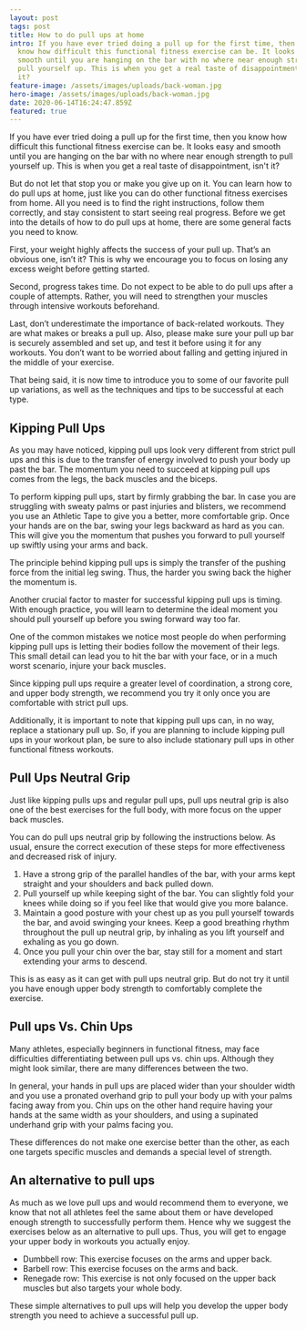 ```yaml
---
layout: post
tags: post
title: How to do pull ups at home
intro: If you have ever tried doing a pull up for the first time, then you sure
  know how difficult this functional fitness exercise can be. It looks easy and
  smooth until you are hanging on the bar with no where near enough strength to
  pull yourself up. This is when you get a real taste of disappointment, isn't
  it?
feature-image: /assets/images/uploads/back-woman.jpg
hero-image: /assets/images/uploads/back-woman.jpg
date: 2020-06-14T16:24:47.859Z
featured: true
---
```

If you have ever tried doing a pull up for the first time, then you know how difficult this functional fitness exercise can be. It looks easy and smooth until you are hanging on the bar with no where near enough strength to pull yourself up. This is when you get a real taste of disappointment, isn't it?

But do not let that stop you or make you give up on it. You can learn how to do pull ups at home, just like you can do other functional fitness exercises from home. All you need is to find the right instructions, follow them correctly, and stay consistent to start seeing real progress.  Before we get into the details of how to do pull ups at home, there are some general facts you need to know.

First, your weight highly affects the success of your pull up. That’s an obvious one, isn’t it? This is why we encourage you to focus on losing any excess weight before getting started. 

Second, progress takes time. Do not expect to be able to do pull ups after a couple of attempts. Rather, you will need to strengthen your muscles through intensive workouts beforehand. 

Last, don’t underestimate the importance of back-related workouts. They are what makes or breaks a pull up. Also, please make sure your pull up bar is securely assembled and set up, and test it before using it for any workouts. You don’t want to be worried about falling and getting injured in the middle of your exercise. 

That being said, it is now time to introduce you to some of our favorite pull up variations, as well as the techniques and tips to be successful at each type.

## Kipping Pull Ups

As you may have noticed, kipping pull ups look very different from strict pull ups and this is due to the transfer of energy involved to push your body up past the bar. The momentum you need to succeed at kipping pull ups comes from the legs, the back muscles and the biceps. 

To perform kipping pull ups, start by firmly grabbing the bar. In case you are struggling with sweaty palms or past injuries and blisters, we recommend you use an Athletic Tape to give you a better, more comfortable grip. Once your hands are on the bar, swing your legs backward as hard as you can. This will give you the momentum that pushes you forward to pull yourself up swiftly using your arms and back. 

The principle behind kipping pull ups is simply the transfer of the pushing force from the initial leg swing. Thus, the harder you swing back the higher the momentum is. 

Another crucial factor to master for successful kipping pull ups is timing. With enough practice, you will learn to determine the ideal moment you should pull yourself up before you swing forward way too far.

One of the common mistakes we notice most people do when performing kipping pull ups is letting their bodies follow the movement of their legs. This small detail can lead you to hit the bar with your face, or in a much worst scenario, injure your back muscles. 

Since kipping pull ups require a greater level of coordination, a strong core, and upper body strength, we recommend you try it only once you are comfortable with strict pull ups. 

Additionally, it is important to note that kipping pull ups can, in no way, replace a stationary pull up. So, if you are planning to include kipping pull ups in your workout plan, be sure to also include stationary pull ups in other functional fitness workouts. 

## Pull Ups Neutral Grip 

Just like kipping pulls ups and regular pull ups, pull ups neutral grip is also one of the best exercises for the full body, with more focus on the upper back muscles. 

You can do pull ups neutral grip by following the instructions below. As usual, ensure the correct execution of these steps for more effectiveness and decreased risk of injury. 

1. Have a strong grip of the parallel handles of the bar, with your arms kept straight and your shoulders and back pulled down.
2. Pull yourself up while keeping sight of the bar. You can slightly fold your knees while doing so if you feel like that would give you more balance. 
3. Maintain a good posture with your chest up as you pull yourself towards the bar, and avoid swinging your knees.  Keep a good breathing rhythm throughout the pull up neutral grip, by inhaling as you lift yourself and exhaling as you go down. 
4. Once you pull your chin over the bar, stay still for a moment and start extending your arms to descend.

This is as easy as it can get with pull ups neutral grip. But do not try it until you have enough upper body strength to comfortably complete the exercise. 

## Pull ups Vs. Chin Ups

Many athletes, especially beginners in functional fitness, may face difficulties differentiating between pull ups vs. chin ups. Although they might look similar, there are many differences between the two. 

In general, your hands in pull ups are placed wider than your shoulder width and you use a pronated overhand grip to pull your body up with your palms facing away from you. Chin ups on the other hand require having your hands at the same width as your shoulders, and using a supinated underhand grip with your palms facing you. 

These differences do not make one exercise better than the other, as each one targets specific muscles and demands a special level of strength. 

## An alternative to pull ups

As much as we love pull ups and would recommend them to everyone, we know that not all athletes feel the same about them or have developed enough strength to successfully perform them. Hence why we suggest the exercises below as an alternative to pull ups. Thus, you will get to engage your upper body in workouts you actually enjoy.  

* Dumbbell row: This exercise focuses on the arms and upper back.
* Barbell row: This exercise focuses on the arms and back. 
* Renegade row: This exercise is not only focused on the upper back muscles but also targets your whole body. 

These simple alternatives to pull ups will help you develop the upper body strength you need to achieve a successful pull up.